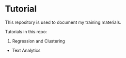 # Tutorial

This repository is used to document my training materials.

Tutorials in this repo:
1. Regression and Clustering
* Text Analytics

